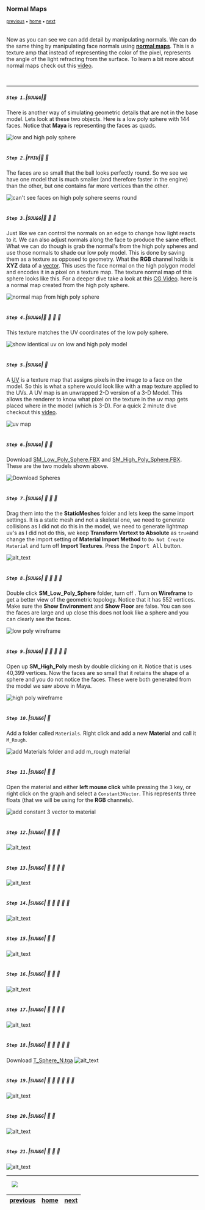 <img src="https://via.placeholder.com/1000x4/45D7CA/45D7CA" alt="drawing" height="4px"/>

### Normal Maps

<sub>[previous](../edge-normals/README.md#user-content-edge-normals-in-practice) • [home](../README.md#user-content-ue4-static-meshes) • [next](../)</sub>

<img src="https://via.placeholder.com/1000x4/45D7CA/45D7CA" alt="drawing" height="4px"/>

Now as you can see we can add detail by manipulating normals.  We can do the same thing by manipulating face normals using **[normal maps](https://en.wikipedia.org/wiki/Normal_mapping)**. This is a texture amp that instead of representing the color of the pixel, represents the angle of the light refracting from the surface. To learn a bit more about normal maps check out this [video](https://www.youtube.com/watch?v=GyfVQmoFX4c).

<br>

---

##### `Step 1.`\|`SUU&G`|:small_blue_diamond:
There is another way of simulating geometric details that are not in the base model.  Lets look at these two objects.  Here is a low poly sphere with 144 faces. Notice that **Maya** is representing the faces as quads.

![low and high poly sphere](images/image_21.jpg)

<img src="https://via.placeholder.com/500x2/45D7CA/45D7CA" alt="drawing" height="2px" alt = ""/>

##### `Step 2.`\|`FHIU`|:small_blue_diamond: :small_blue_diamond: 

The faces are so small that the ball looks perfectly round. So we see we have one model that is much smaller (and therefore faster in the engine) than the other, but one contains far more vertices than the other.

![can't see faces on high poly sphere seems round](images/image_22.jpg)

<img src="https://via.placeholder.com/500x2/45D7CA/45D7CA" alt="drawing" height="2px" alt = ""/>

##### `Step 3.`\|`SUU&G`|:small_blue_diamond: :small_blue_diamond: :small_blue_diamond:

Just like we can control the normals on an edge to change how light reacts to it.  We can also adjust normals along the face to produce the same effect.  What we can do though is grab the normal's from the high poly spheres and use those normals to shade our low poly model. This is done by saving them as a texture as opposed to geometry.  What the **RGB** channel holds is **XYZ** data of a [vector](https://en.wikipedia.org/wiki/Euclidean_vector).  This uses the face normal on the high polygon model and encodes it in a pixel on a texture map.  The texture normal map of this sphere looks like this. For a deeper dive take a look at this [CG Video](https://www.youtube.com/watch?v=oOOeV3IU2Yo). here is a normal map created from the high poly sphere.

![normal map from high poly sphere](images/image_23.jpg)

<img src="https://via.placeholder.com/500x2/45D7CA/45D7CA" alt="drawing" height="2px" alt = ""/>

##### `Step 4.`\|`SUU&G`|:small_blue_diamond: :small_blue_diamond: :small_blue_diamond: :small_blue_diamond:

This texture matches the UV coordinates of the low poly sphere.

![show identical uv on low and high poly model](images/image_24.jpg)

<img src="https://via.placeholder.com/500x2/45D7CA/45D7CA" alt="drawing" height="2px" alt = ""/>

##### `Step 5.`\|`SUU&G`| :small_orange_diamond:

A [UV](https://en.wikipedia.org/wiki/UV_mapping) is a texture map that assigns pixels in the image to a face on the model. So this is what a sphere would look like with a map texture applied to the UVs. A UV map is an unwrapped 2-D version of a 3-D Model.  This allows the renderer to know what pixel on the texture in the uv map gets placed where in the model (which is 3-D). For a quick 2 minute dive checkout this [video](https://www.youtube.com/watch?v=mAcEzlsoad0).
    
![uv map](images/image_25.jpg)

<img src="https://via.placeholder.com/500x2/45D7CA/45D7CA" alt="drawing" height="2px" alt = ""/>

##### `Step 6.`\|`SUU&G`| :small_orange_diamond: :small_blue_diamond:

Download [SM_Low_Poly_Sphere.FBX](../Assets/SM_Low_Poly_Sphere.FBX) and [SM_High_Poly_Sphere.FBX](../Assets/SM_High_Poly_Sphere.FBX). These are the two models shown above.


![Download Spheres](images/DownloadSpheres.png)

<img src="https://via.placeholder.com/500x2/45D7CA/45D7CA" alt="drawing" height="2px" alt = ""/>

##### `Step 7.`\|`SUU&G`| :small_orange_diamond: :small_blue_diamond: :small_blue_diamond:

Drag them into the the **StaticMeshes** folder and lets keep the same import settings.  It is a static mesh and not a skeletal one, we need to generate collisions as I did not do this in the model, we need to generate lightmap uv's as I did not do this, we keep **Transform Vertext to Absolute** as `true`and change the import setting of **Material Import Method** to `Do Not Create Material` and turn off **Import Textures**.  Press the <kbd>Import All</kbd> button.  

![alt_text](images/ImportTwoSpheres.jpg)

<img src="https://via.placeholder.com/500x2/45D7CA/45D7CA" alt="drawing" height="2px" alt = ""/>

##### `Step 8.`\|`SUU&G`| :small_orange_diamond: :small_blue_diamond: :small_blue_diamond: :small_blue_diamond:

Double click **SM_Low_Poly_Sphere** folder, turn off .  Turn on **Wireframe** to get a better view of the geometric topology. Notice that it has 552 vertices. Make sure the **Show Environment** and **Show Floor** are false.  You can see the faces are large and up close this does not look like a sphere and you can clearly see the faces.

![low poly wireframe](images/LowPolySphereWireframe.jpg)

<img src="https://via.placeholder.com/500x2/45D7CA/45D7CA" alt="drawing" height="2px" alt = ""/>

##### `Step 9.`\|`SUU&G`| :small_orange_diamond: :small_blue_diamond: :small_blue_diamond: :small_blue_diamond: :small_blue_diamond:

Open up **SM_High_Poly** mesh by double clicking on it.  Notice that is uses 40,399 vertices. Now the faces are so small that it retains the shape of a sphere and you do not notice the faces. These were both generated from the model we saw above in Maya.

![high poly wireframe](images/HighPolySphereWireframe.jpg)

<img src="https://via.placeholder.com/500x2/45D7CA/45D7CA" alt="drawing" height="2px" alt = ""/>

##### `Step 10.`\|`SUU&G`| :large_blue_diamond:

Add a folder called `Materials`.  Right click and add a new **Material** and call it `M_Rough`.

![add Materials folder and add m_rough material](images/AddMatFolder.jpg)

<img src="https://via.placeholder.com/500x2/45D7CA/45D7CA" alt="drawing" height="2px" alt = ""/>

##### `Step 11.`\|`SUU&G`| :large_blue_diamond: :small_blue_diamond: 

Open the material and either **left mouse click** while pressing the <kbd>3</kbd> key, or right click on the graph and select a `Constant3Vector`.  This represents three floats (that we will be using for the **RGB** channels).

![add constant 3 vector  to material](images/AddConst3Vec.jpg)

<img src="https://via.placeholder.com/500x2/45D7CA/45D7CA" alt="drawing" height="2px" alt = ""/>


##### `Step 12.`\|`SUU&G`| :large_blue_diamond: :small_blue_diamond: :small_blue_diamond: 

![alt_text](images/.jpg)

<img src="https://via.placeholder.com/500x2/45D7CA/45D7CA" alt="drawing" height="2px" alt = ""/>

##### `Step 13.`\|`SUU&G`| :large_blue_diamond: :small_blue_diamond: :small_blue_diamond:  :small_blue_diamond: 

![alt_text](images/.jpg)

<img src="https://via.placeholder.com/500x2/45D7CA/45D7CA" alt="drawing" height="2px" alt = ""/>

##### `Step 14.`\|`SUU&G`| :large_blue_diamond: :small_blue_diamond: :small_blue_diamond: :small_blue_diamond:  :small_blue_diamond: 

![alt_text](images/.jpg)

<img src="https://via.placeholder.com/500x2/45D7CA/45D7CA" alt="drawing" height="2px" alt = ""/>

##### `Step 15.`\|`SUU&G`| :large_blue_diamond: :small_orange_diamond: 

![alt_text](images/.jpg)

<img src="https://via.placeholder.com/500x2/45D7CA/45D7CA" alt="drawing" height="2px" alt = ""/>

##### `Step 16.`\|`SUU&G`| :large_blue_diamond: :small_orange_diamond:   :small_blue_diamond: 

![alt_text](images/.jpg)

<img src="https://via.placeholder.com/500x2/45D7CA/45D7CA" alt="drawing" height="2px" alt = ""/>

##### `Step 17.`\|`SUU&G`| :large_blue_diamond: :small_orange_diamond: :small_blue_diamond: :small_blue_diamond:

![alt_text](images/.jpg)

<img src="https://via.placeholder.com/500x2/45D7CA/45D7CA" alt="drawing" height="2px" alt = ""/>

##### `Step 18.`\|`SUU&G`| :large_blue_diamond: :small_orange_diamond: :small_blue_diamond: :small_blue_diamond: :small_blue_diamond:
Download [T_Sphere_N.tga](../Assets/T_Sphere_N.tga) 
![alt_text](images/.jpg)

<img src="https://via.placeholder.com/500x2/45D7CA/45D7CA" alt="drawing" height="2px" alt = ""/>

##### `Step 19.`\|`SUU&G`| :large_blue_diamond: :small_orange_diamond: :small_blue_diamond: :small_blue_diamond: :small_blue_diamond: :small_blue_diamond:

![alt_text](images/.jpg)

<img src="https://via.placeholder.com/500x2/45D7CA/45D7CA" alt="drawing" height="2px" alt = ""/>

##### `Step 20.`\|`SUU&G`| :large_blue_diamond: :large_blue_diamond:

![alt_text](images/.jpg)

<img src="https://via.placeholder.com/500x2/45D7CA/45D7CA" alt="drawing" height="2px" alt = ""/>

##### `Step 21.`\|`SUU&G`| :large_blue_diamond: :large_blue_diamond: :small_blue_diamond:

![alt_text](images/.jpg)

___

<img src="https://via.placeholder.com/500x2/45D7CA/45D7CA" alt="drawing" height="2px" alt = ""/>

<img src="https://via.placeholder.com/1000x4/dba81a/dba81a" alt="drawing" height="4px" alt = ""/>

<img src="https://via.placeholder.com/1000x100/45D7CA/000000/?text=Next Up - ADD NEXT TITLE">

<img src="https://via.placeholder.com/1000x4/dba81a/dba81a" alt="drawing" height="4px" alt = ""/>

| [previous](../edge-normals/README.md#user-content-edge-normals-in-practice)| [home](../README.md#user-content-ue4-static-meshes) | [next](../)|
|---|---|---|
